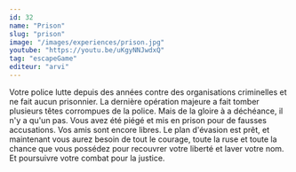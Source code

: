 ```yaml
---
id: 32
name: "Prison"
slug: "prison"
image: "/images/experiences/prison.jpg"
youtube: "https://youtu.be/uKgyNNJwdxQ"
tag: "escapeGame"
editeur: "arvi"
---
```


Votre police lutte depuis des années contre des organisations criminelles et ne fait aucun prisonnier. La dernière opération majeure a fait tomber plusieurs têtes corrompues de la police. Mais de la gloire à a déchéance, il n'y a qu'un pas. Vous avez été piégé et mis en prison pour de fausses accusations. Vos amis sont encore libres. Le plan d'évasion est prêt, et maintenant vous aurez besoin de tout le courage, toute la ruse et toute la chance que vous possédez pour recouvrer votre liberté et laver votre nom. Et poursuivre votre combat pour la justice.
